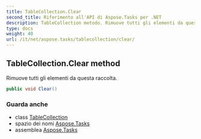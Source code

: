 ```yaml
---
title: TableCollection.Clear
second_title: Riferimento all'API di Aspose.Tasks per .NET
description: TableCollection metodo. Rimuove tutti gli elementi da questa raccolta.
type: docs
weight: 40
url: /it/net/aspose.tasks/tablecollection/clear/
---
```

## TableCollection.Clear method

Rimuove tutti gli elementi da questa raccolta.

```csharp
public void Clear()
```

### Guarda anche

* class [TableCollection](../)
* spazio dei nomi [Aspose.Tasks](../../tablecollection/)
* assemblea [Aspose.Tasks](../../../)


